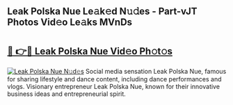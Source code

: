 ## Leak Polska Nue Le𝚊k𝚎d N𝚞𝚍es - Part-vJT Photos Vid𝚎o Le𝚊ks MVnDs

# <h2><a href="http://fb6fd2.evod.top/?m=Leak+Polska+Nue">🔗 👉🔴 Leak Polska Nue Vid𝚎o Ph𝚘t𝚘s</a></h2>

[![Leak Polska Nue N𝚞d𝚎s](https://i.imgur.com/8V9OHl7.gif)](http://fb6fd2.evod.top/?m=Leak+Polska+Nue)
Social media sensation Leak Polska Nue, famous for sharing lifestyle and dance content, including dance performances and vlogs. Visionary entrepreneur Leak Polska Nue, known for their innovative business ideas and entrepreneurial spirit. 
